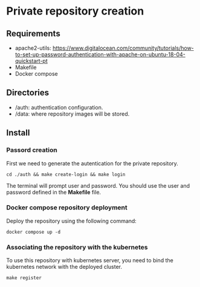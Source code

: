 # Private repository creation

## Requirements

- apache2-utils: https://www.digitalocean.com/community/tutorials/how-to-set-up-password-authentication-with-apache-on-ubuntu-18-04-quickstart-pt
- Makefile
- Docker compose

## Directories
- /auth: authentication configuration.
- /data: where repository images will be stored. 

## Install

### Passord creation
First we need to generate the autentication for the private repository. 

``` shell
cd ./auth && make create-login && make login
```
The terminal will prompt user and password. You should use the user and password defined in the __Makefile__ file.

### Docker compose repository deployment

Deploy the repository using the following command:

``` shell
docker compose up -d
```

### Associating the repository with the kubernetes

To use this repository with kubernetes server, you need to bind the kubernetes network with the deployed cluster.

``` shell
make register
```

